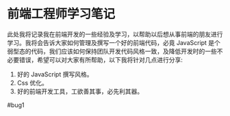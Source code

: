 # 前端工程师学习笔记
此处我将记录我在前端开发的一些经验及学习，以帮助以后想从事前端的朋友进行学习。我将会告诉大家如何管理及撰写一个好的前端代码，必竟 JavaScript 是个弱型态的代码，我们应该如何保持团队开发代码风格一致，及降低开发时的一些不必要错误，希望可以对大家有所帮助，以下我将针对几点进行分享:
1. 好的 JavaScript 撰写风格。
2. Css 优化。
3. 好的前端开发工具，工欲善其事，必先利其器。


#bug1
